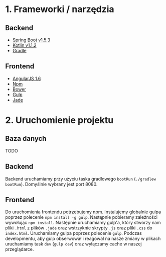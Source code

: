 # 1. Frameworki / narzędzia
## Backend
* [Spring Boot v1.5.3](http://projects.spring.io/spring-boot/)
* [Kotlin v1.1.2](https://kotlinlang.org/)
* [Gradle](https://gradle.org/)

## Frontend
* [AngularJS 1.6](https://angularjs.org/)
* [Npm](https://www.npmjs.com/)
* [Bower](https://bower.io/)
* [Gulp](http://gulpjs.com/)
* [Jade](https://www.npmjs.com/package/jade)

# 2. Uruchomienie projektu
## Baza danych
TODO

## Backend
Backend uruchamiamy przy użyciu taska gradlowego `bootRun` (`./gradlew bootRun`).
Domyślnie wybrany jest port 8080. 

## Frontend
Do uruchomienia frontendu potrzebujemy npm. Instalujemy globalnie gulpa poprzez polecenie 
`npm install -g gulp`. Następnie pobieramy zależności wywołując `npm install`. 
Następnie uruchamiamy gulp'a, który stworzy nam pliki `.html` z plików `.jade` oraz wstrzyknie
skrypty `.js` oraz pliki `.css` do `index.html`. Uruchamiamy gulpa poprzez polecenie `gulp`.
Podczas developmentu, aby gulp obserwował i reagował na nasze zmiany w plikach uruchamiamy task
`dev` (`gulp dev`) oraz wyłączamy cache w naszej przeglądarce. 

    